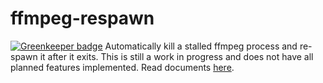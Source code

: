 # ffmpeg-respawn

[![Greenkeeper badge](https://badges.greenkeeper.io/kevinGodell/ffmpeg-respawn.svg)](https://greenkeeper.io/)
Automatically kill a stalled ffmpeg process and re-spawn it after it exits.
This is still a work in progress and does not have all planned features implemented. Read documents [here](https://kevingodell.github.io/ffmpeg-respawn/FfmpegRespawn.html).
